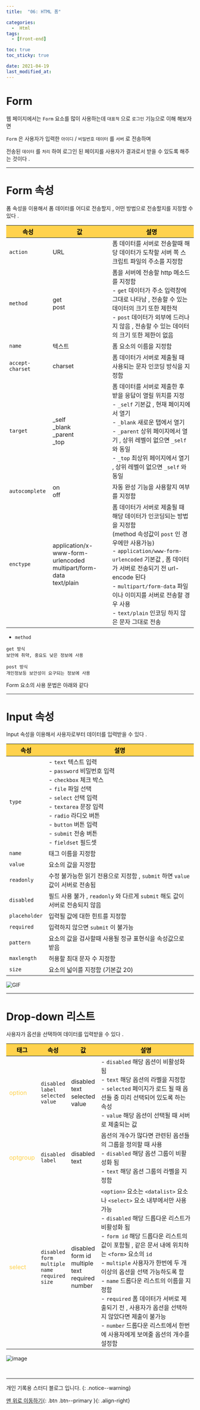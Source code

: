 ```yaml
---
title:  "06: HTML 폼" 

categories:
  -  Html
tags:
  - [Front-end]

toc: true
toc_sticky: true

date: 2021-04-19
last_modified_at: 
---
```

<style>
table thead {
  background-color:#ffd24d;
}
table thead th{
  color:black;
}
</style>

# Form

웹 페이지에서는 `Form` 요소를 많이 사용하는데 `대표적` 으로 `로그인` 기능으로 이해 해보자면

`Form` 은 사용자가 입력한 `아이디` / `비밀번호` `데이터` 를 `서버` 로 전송하며 

전송된 `데이터` 를 `처리` 하여 로그인 된 페이지를 사용자가 결과로서 받을 수 있도록 해주는 것이다 .

***

# Form 속성

폼 속성을 이용해서 폼 데이터를 어디로 전송할지 , 어떤 방법으로 전송할지를 지정할 수 있다 .

|속성|값|설명|
|---|---|---|
|`action`|URL|폼 데이터를 서버로 전송할때 해당 데이터가 도착할 서버 쪽 스크립트 파일의 주소를 지정함|
|`method`|get<br>post|폼을 서버에 전송할 http 메소드를 지정함<br>- `get` 데이터가 주소 입력창에 그대로 나타남 , 전송할 수 있는 데이터의 크기 또한 제한적<br>- `post` 데이터가 외부에 드러나지 않음 , 전송할 수 있는 데이터의 크기 또한 제한이 없음|
|`name`|텍스트|폼 요소의 이름을 지정함|
|`accept-charset`|charset|폼 데이터가 서버로 제출될 때 사용되는 문자 인코딩 방식을 지정함|
|`target`|_self<br> _blank<br> _parent<br> _top|폼 데이터를 서버로 제출한 후 받을 응답이 열릴 위치를 지정<br> - `_self` 기본값 , 현재 페이지에서 열기<br> - `_blank` 새로운 탭에서 열기<br> - `_parent` 상위 페이지에서 열기 , 상위 레벨이 없으면 `_self` 와 동일<br> - `_top` 최상위 페이지에서 열기 , 상위 레벨이 없으면 `_self` 와 동일|
|`autocomplete`|on<br>off|자동 완성 기능을 사용할지 여부를 지정함|
|`enctype`|application/x-www-form-urlencoded<br>multipart/form-data<br>text/plain|폼 데이터가 서버로 제출될 때 해당 데이터가 인코딩되는 방법을 지정함<br>(method 속성값이 `post` 인 경우에만 사용가능)<br>- `application/www-form-urlencoded` 기본값 , 폼 데이터가 서버로 전송되기 전 url-encode 된다<br>- `multipart/form-data` 파일이나 이미지를 서버로 전송할 경우 사용<br>- `text/plain` 인코딩 하지 않은 문자 그대로 전송|

- `method`
```
get 방식
보안에 취약, 중요도 낮은 정보에 사용
```
```
post 방식
개인정보등 보안성이 요구되는 정보에 사용
```

Form 요소의 사용 문법은 아래와 같다
<script src="https://gist.github.com/onzero98/b6eb924946bed15347513ee004fd6a67.js"></script>

***

# Input 속성

Input 속성을 이용해서 사용자로부터 데이터를 입력받을 수 있다 .

|속성|설명|
|---|---|
|`type`|- `text` 텍스트 입력<br>- `password` 비밀번호 입력<br>- `checkbox` 체크 박스<br>- `file` 파일 선택<br>- `select` 선택 입력<br>- `textarea` 문장 입력<br>- `radio` 라디오 버튼<br>- `button` 버튼 입력<br>- `submit` 전송 버튼<br>- `fieldset` 필드셋|
|`name`|태그 이름을 지정함|
|`value`|요소의 값을 지정함|
|`readonly`|수정 불가능한 읽기 전용으로 지정함 , `submit` 하면 `value` 값이 서버로 전송됨|
|`disabled`|필드 사용 불가 , `readonly` 와 다르게 `submit` 해도 값이 서버로 전송되지 않음|
|`placeholder`|입력될 값에 대한 힌트를 지정함|
|`required`|입력하지 않으면 `submit` 이 불가능|
|`pattern`|요소의 값을 검사할때 사용될 정규 표현식을 속성값으로 받음|
|`maxlength`|허용할 최대 문자 수 지정함|
|`size`|요소의 넓이를 지정함 (기본값 20)|

<script src="https://gist.github.com/onzero98/4d03efd6a0c69c449afe0b71005e40cb.js"></script>

![GIF](https://user-images.githubusercontent.com/50429028/115194864-fec4b480-a128-11eb-8067-d3f3e8284c08.gif)

***

# Drop-down 리스트

사용자가 옵션을 선택하여 데이터를 입력받을 수 있다 .

|태그|속성|값|설명|
|---|---|---|---|
|<span style="color:#ffd24d">option</span>|`disabled`<br>`label`<br>`selected`<br>`value`|disabled<br>text<br>selected<br>value|- `disabled` 해당 옵션이 비활성화 됨<br>- `text` 해당 옵션의 라벨을 지정함<br>- `selected` 페이지가 로드 될 때 옵션들 중 미리 선택되어 있도록 하는 속성<br>- `value` 해당 옵션이 선택될 때 서버로 제출되는 값|
|<span style="color:#ffd24d">optgroup</span>|`disabled`<br>`label`|disabled<br>text|옵션의 개수가 많다면 관련된 옵션들의 그룹을 정의할 때 사용<br>- `disabled` 해당 옵션 그룹이 비활성화 됨<br>- `text` 해당 옵션 그룹의 라벨을 지정함|
|<span style="color:#ffd24d">select</span>|`disabled`<br>`form`<br>`multiple`<br>`name`<br>`required`<br>`size`|disabled<br>form id<br>multiple<br>text<br>required<br>number|`<option>` 요소는 `<datalist>` 요소나 `<select>` 요소 내부에서만 사용가능<br>- `disabled` 해당 드롭다운 리스트가 비활성화 됨<br>- `form id` 해당 드롭다운 리스트의 값이 포함될 , 같은 문서 내에 위치하는 `<form>` 요소의 `id`<br>- `multiple` 사용자가 한번에 두 개 이상의 옵션을 선택 가능하도록 함<br>- `name` 드롭다운 리스트의 이름을 지정함<br>- `required` 폼 데이터가 서버로 제출되기 전 , 사용자가 옵션을 선택하지 않았다면 제출이 불가능<br>- `number` 드롭다운 리스트에서 한번에 사용자에게 보여줄 옵션의 개수를 설정함|

<script src="https://gist.github.com/onzero98/2be5f655c74a89109c15517f0657bd2f.js"></script>

![image](https://user-images.githubusercontent.com/50429028/115211533-9da5dc80-a13a-11eb-8ea2-6754b54fb659.png)

<br>

***

개인 기록용 스터디 블로그 입니다.
{: .notice--warning}

[맨 위로 이동하기](#){: .btn .btn--primary }{: .align-right}